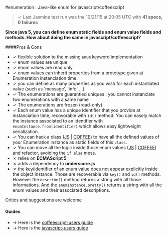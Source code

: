 #enumeration : Java-like enum for javascript/coffeescript  

> ✓ Last Jasmine test run was the 10/21/15 at 20:05 UTC  with 
**41 specs, 0 failures**

**Since java 5, you can define enum static fields and enum value fields and methods. 
How about doing the same in javascript/coffeescript?**  

####Pros & Cons

- ✓ flexible solution to the missing `enum` keyword implementation  
- ✓ enum values are unique  
- ✓ enum values are read only  
- ✓ enum values can inherit properties from a prototype given at Enumeration instanciation time.  
- ✓ you can define as many properties as you wish for each instantiated value (such as 'message', 'info' ...)  
- ✓ The enumerations are guarantied uniques : you cannot instanciate two enumerations with a same name    
- ✓ The enumerations are frozen (read-only)  
- ✓ Each enum value has a unique identifier that you provide at instanciation time, recovorable with `id()` method. You can easely match the instance associated to an identifier with `enumInstance.from(identifier)` which allows easy lightweight serialization.  
- ✓ You can hack a class ([JS](JS.GUIDE.MD#hackdaclassincorporateaspublicclassfields) | [COFFEE](COFFEE.GUIDE.MD#hackdaclassincorporateaspublicclassfields)) to have all the defined values of your Enumeration instance as static fields of this `class`.  
- ✓ You can move all the logic inside those enum values ([JS](JS.GUIDE.MD##refactoring) | [COFFEE](COFFEE.GUIDE.MD##refactoring)) and refactor, avoiding the `if else` mess.  
- ✗ relies on **ECMAScript 5**  
- ✗ adds a dependency to **underscore.js**  
- ✗ the key/identifier of an enum value does not appear explicitly inside the object instance. Those are recoverable via `key()` and `id()` methods. However the `describe()` method returns a string with all those informations. And the `enumInstance.pretty()` returns a string with all the enum values and their associated descriptions.  
 
Critics and suggestions are welcome

#### Guides

- → Here is the [coffeescript-users guide](COFFEE.GUIDE.MD)  
- → Here is the [javascript-users guide](JS.GUIDE.MD)  
